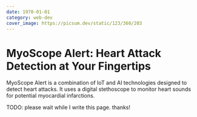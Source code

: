 ```yaml
---
date: 1970-01-01
category: web-dev
cover_image: https://picsum.dev/static/123/360/203
---
```


# MyoScope Alert: Heart Attack Detection at Your Fingertips

MyoScope Alert is a combination of IoT and AI technologies designed to detect heart attacks. It uses a digital stethoscope to monitor heart sounds for potential myocardial infarctions.

TODO: please wait while I write this page. thanks!
